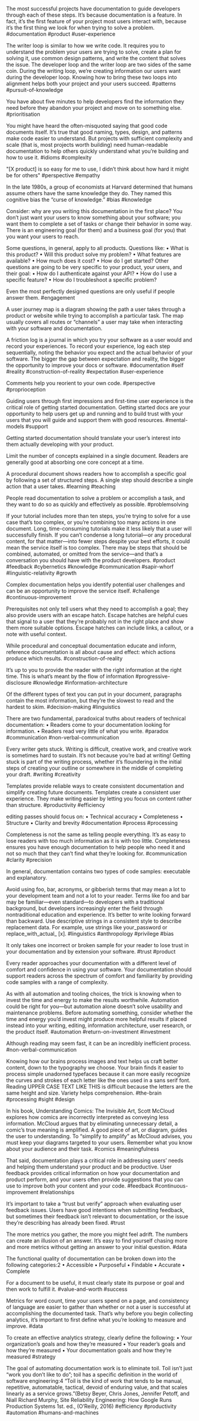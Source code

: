  The most successful projects have documentation to guide developers through each of these steps. It’s because documentation is a feature. In fact, it’s the first feature of your project most users interact with, because it’s the first thing we look for when trying to solve a problem.
 #documentation #product #user-experience 
 
 The writer loop is similar to how we write code. It requires you to understand the problem your users are trying to solve, create a plan for solving it, use common design patterns, and write the content that solves the issue. The developer loop and the writer loop are two sides of the same coin. During the writing loop, we’re creating information our users want during the developer loop. Knowing how to bring these two loops into alignment helps both your project and your users succeed.
 #patterns #pursuit-of-knowledge 
 
 You have about five minutes to help developers find the information they need before they abandon your project and move on to something else.
 #prioritisation 
 
 You might have heard the often-misquoted saying that good code documents itself. It’s true that good naming, types, design, and patterns make code easier to understand. But projects with sufficient complexity and scale (that is, most projects worth building) need human-readable documentation to help others quickly understand what you’re building and how to use it.
 #idioms #complexity 
 
 "[X product] is so easy for me to use, I didn’t think about how hard it might be for others"
 #perspective #empathy 
 
 In the late 1980s, a group of economists at Harvard determined that humans assume others have the same knowledge they do. They named this cognitive bias the “curse of knowledge.”
 #bias #knowledge 
 
 Consider: why are you writing this documentation in the first place? You don’t just want your users to know something about your software; you want them to complete a set of tasks or change their behavior in some way. There is an engineering goal (for them) and a business goal (for you) that you want your users to reach.
 
 Some questions, in general, apply to all products. Questions like: • What is this product? • Will this product solve my problem? • What features are available? • How much does it cost? • How do I get started? Other questions are going to be very specific to your product, your users, and their goal: • How do I authenticate against your API? • How do I use a specific feature? • How do I troubleshoot a specific problem?
 
 Even the most perfectly designed questions are only useful if people answer them.
#engagement

A user journey map is a diagram showing the path a user takes through a product or website while trying to accomplish a particular task. The map usually covers all routes or “channels” a user may take when interacting with your software and documentation.

A friction log is a journal in which you try your software as a user would and record your experiences. To record your experience, log each step sequentially, noting the behavior you expect and the actual behavior of your software. The bigger the gap between expectation and reality, the bigger the opportunity to improve your docs or software.
#documentation #self #reality #construction-of-reality #expectation #user-experience 

Comments help you reorient to your own code.
#perspective #proprioception

Guiding users through first impressions and first-time user experience is the critical role of getting started documentation. Getting started docs are your opportunity to help users get up and running and to build trust with your users that you will guide and support them with good resources.
#mental-models #support

Getting started documentation should translate your user’s interest into them actually developing with your product.

Limit the number of concepts explained in a single document. Readers are generally good at absorbing one core concept at a time.

A procedural document shows readers how to accomplish a specific goal by following a set of structured steps. A single step should describe a single action that a user takes.
#learning #teaching

People read documentation to solve a problem or accomplish a task, and they want to do so as quickly and effectively as possible.
#problemsolving 

If your tutorial includes more than ten steps, you’re trying to solve for a use case that’s too complex, or you’re combining too many actions in one document. Long, time-consuming tutorials make it less likely that a user will successfully finish. If you can’t condense a long tutorial—or any procedural content, for that matter—into fewer steps despite your best efforts, it could mean the service itself is too complex. There may be steps that should be combined, automated, or omitted from the service—and that’s a conversation you should have with the product developers.
#product #feedback #cybernetics #knowledge #communication #sapir-whorf #linguistic-relativity #growth 

Complex documentation helps you identify potential user challenges and can be an opportunity to improve the service itself.
#challenge #continuous-improvement 

Prerequisites not only tell users what they need to accomplish a goal; they also provide users with an escape hatch. Escape hatches are helpful cues that signal to a user that they’re probably not in the right place and show them more suitable options. Escape hatches can include links, a callout, or a note with useful context.

While procedural and conceptual documentation educate and inform, reference documentation is all about cause and effect: which actions produce which results.
#construction-of-reality 

It’s up to you to provide the reader with the right information at the right time. This is what’s meant by the flow of information
#progressive-disclosure #knowledge #information-architecture 

Of the different types of text you can put in your document, paragraphs contain the most information, but they’re the slowest to read and the hardest to skim.
#decision-making #linguistics 

There are two fundamental, paradoxical truths about readers of technical documentation: • Readers come to your documentation looking for information. • Readers read very little of what you write.
#paradox #communication #non-verbal-communication 

Every writer gets stuck. Writing is difficult, creative work, and creative work is sometimes hard to sustain. It’s not because you’re bad at writing! Getting stuck is part of the writing process, whether it’s floundering in the initial steps of creating your outline or somewhere in the middle of completing your draft.
#writing #creativity 

Templates provide reliable ways to create consistent documentation and simplify creating future documents. Templates create a consistent user experience. They make writing easier by letting you focus on content rather than structure.
#productivity #efficiency 

editing passes should focus on: • Technical accuracy • Completeness • Structure • Clarity and brevity
#documentation #process #processing 

Completeness is not the same as telling people everything. It’s as easy to lose readers with too much information as it is with too little. Completeness ensures you have enough documentation to help people who need it and not so much that they can’t find what they’re looking for.
#communication #clarity #precision

In general, documentation contains two types of code samples: executable and explanatory.

Avoid using foo, bar, acronyms, or gibberish terms that may mean a lot to your development team and not a lot to your reader. Terms like foo and bar may be familiar—even standard—to developers with a traditional background, but developers increasingly enter the field through nontraditional education and experience. It’s better to write looking forward than backward. Use descriptive strings in a consistent style to describe replacement data. For example, use strings like your_password or replace_with_actual_ [x].
#linguistics #anthropology #privilege #bias 

It only takes one incorrect or broken sample for your reader to lose trust in your documentation and by extension your software.
#trust #product 

Every reader approaches your documentation with a different level of comfort and confidence in using your software. Your documentation should support readers across the spectrum of comfort and familiarity by providing code samples with a range of complexity.

As with all automation and tooling choices, the trick is knowing when to invest the time and energy to make the results worthwhile. Automation could be right for you—but automation alone doesn’t solve usability and maintenance problems. Before automating something, consider whether the time and energy you’d invest might produce more helpful results if placed instead into your writing, editing, information architecture, user research, or the product itself.
#automation #return-on-investment #investment 

Although reading may seem fast, it can be an incredibly inefficient process.
#non-verbal-communication 

Knowing how our brains process images and text helps us craft better content, down to the typography we choose. Your brain finds it easier to process simple unadorned typefaces because it can more easily recognize the curves and strokes of each letter like the ones used in a sans serif font. Reading UPPER CASE TEXT LIKE THIS is difficult because the letters are the same height and size. Variety helps comprehension.
#the-brain #processing #sight #design 

In his book, Understanding Comics: The Invisible Art, Scott McCloud explores how comics are incorrectly interpreted as conveying less information. McCloud argues that by eliminating unnecessary detail, a comic’s true meaning is amplified. A good piece of art, or diagram, guides the user to understanding. To “simplify to amplify” as McCloud advises, you must keep your diagrams targeted to your users. Remember what you know about your audience and their task.
#comics #meaningfulness 

That said, documentation plays a critical role in addressing users’ needs and helping them understand your product and be productive. User feedback provides critical information on how your documentation and product perform, and your users often provide suggestions that you can use to improve both your content and your code.
#feedback #continuous-improvement #relationships

It’s important to take a “trust but verify” approach when evaluating user feedback issues. Users have good intentions when submitting feedback, but sometimes their feedback isn’t relevant to documentation, or the issue they’re describing has already been fixed.
#trust 

The more metrics you gather, the more you might feel adrift. The numbers can create an illusion of an answer. It’s easy to find yourself chasing more and more metrics without getting an answer to your initial question.
#data 

The functional quality of documentation can be broken down into the following categories:2 • Accessible • Purposeful • Findable • Accurate • Complete

For a document to be useful, it must clearly state its purpose or goal and then work to fulfill it.
#value-and-worth #success 

 Metrics for word count, time your users spend on a page, and consistency of language are easier to gather than whether or not a user is successful at accomplishing the documented task. That’s why before you begin collecting analytics, it’s important to first define what you’re looking to measure and improve.
 #data 
 
 To create an effective analytics strategy, clearly define the following: • Your organization’s goals and how they’re measured • Your reader’s goals and how they’re measured • Your documentation goals and how they’re measured
 #strategy
 
 The goal of automating documentation work is to eliminate toil. Toil isn’t just “work you don’t like to do”; toil has a specific definition in the world of software engineering:4 “Toil is the kind of work that tends to be manual, repetitive, automatable, tactical, devoid of enduring value, and that scales linearly as a service grows.”(Betsy Beyer, Chris Jones, Jennifer Petoff, and Niall Richard Murphy, Site Reliability Engineering: How Google Runs Production Systems 1st. ed., (O’Reilly, 2016)
 #efficiency #productivity #automation #humans-and-machines 